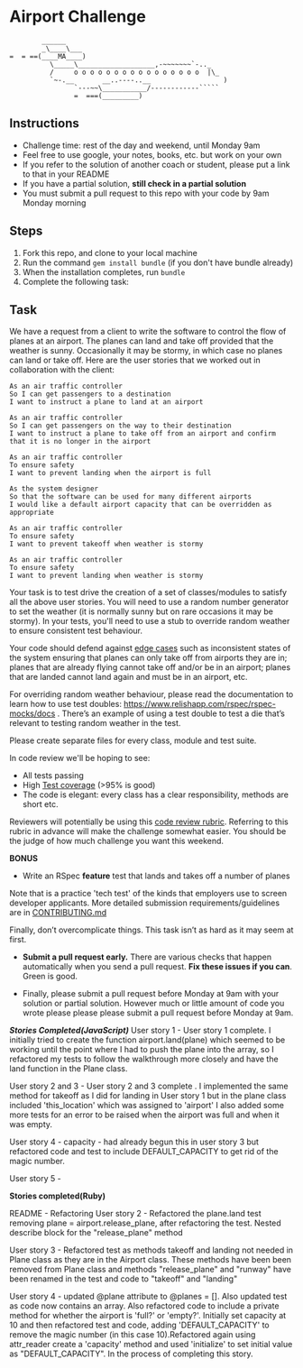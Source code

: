 Airport Challenge
=================

```
        ______
        _\____\___
=  = ==(____MA____)
          \_____\___________________,-~~~~~~~`-.._
          /     o o o o o o o o o o o o o o o o  |\_
          `~-.__       __..----..__                  )
                `---~~\___________/------------`````
                =  ===(_________)

```

Instructions
---------

* Challenge time: rest of the day and weekend, until Monday 9am
* Feel free to use google, your notes, books, etc. but work on your own
* If you refer to the solution of another coach or student, please put a link to that in your README
* If you have a partial solution, **still check in a partial solution**
* You must submit a pull request to this repo with your code by 9am Monday morning

Steps
-------

1. Fork this repo, and clone to your local machine
2. Run the command `gem install bundle` (if you don't have bundle already)
3. When the installation completes, run `bundle`
4. Complete the following task:

Task
-----

We have a request from a client to write the software to control the flow of planes at an airport. The planes can land and take off provided that the weather is sunny. Occasionally it may be stormy, in which case no planes can land or take off.  Here are the user stories that we worked out in collaboration with the client:

```
As an air traffic controller
So I can get passengers to a destination
I want to instruct a plane to land at an airport

As an air traffic controller
So I can get passengers on the way to their destination
I want to instruct a plane to take off from an airport and confirm that it is no longer in the airport

As an air traffic controller
To ensure safety
I want to prevent landing when the airport is full

As the system designer
So that the software can be used for many different airports
I would like a default airport capacity that can be overridden as appropriate

As an air traffic controller
To ensure safety
I want to prevent takeoff when weather is stormy

As an air traffic controller
To ensure safety
I want to prevent landing when weather is stormy
```

Your task is to test drive the creation of a set of classes/modules to satisfy all the above user stories. You will need to use a random number generator to set the weather (it is normally sunny but on rare occasions it may be stormy). In your tests, you'll need to use a stub to override random weather to ensure consistent test behaviour.

Your code should defend against [edge cases](http://programmers.stackexchange.com/questions/125587/what-are-the-difference-between-an-edge-case-a-corner-case-a-base-case-and-a-b) such as inconsistent states of the system ensuring that planes can only take off from airports they are in; planes that are already flying cannot take off and/or be in an airport; planes that are landed cannot land again and must be in an airport, etc.

For overriding random weather behaviour, please read the documentation to learn how to use test doubles: https://www.relishapp.com/rspec/rspec-mocks/docs . There’s an example of using a test double to test a die that’s relevant to testing random weather in the test.

Please create separate files for every class, module and test suite.

In code review we'll be hoping to see:

* All tests passing
* High [Test coverage](https://github.com/makersacademy/course/blob/master/pills/test_coverage.md) (>95% is good)
* The code is elegant: every class has a clear responsibility, methods are short etc.

Reviewers will potentially be using this [code review rubric](docs/review.md).  Referring to this rubric in advance will make the challenge somewhat easier.  You should be the judge of how much challenge you want this weekend.

**BONUS**

* Write an RSpec **feature** test that lands and takes off a number of planes

Note that is a practice 'tech test' of the kinds that employers use to screen developer applicants.  More detailed submission requirements/guidelines are in [CONTRIBUTING.md](CONTRIBUTING.md)

Finally, don’t overcomplicate things. This task isn’t as hard as it may seem at first.

* **Submit a pull request early.**  There are various checks that happen automatically when you send a pull request.  **Fix these issues if you can**.  Green is good.

* Finally, please submit a pull request before Monday at 9am with your solution or partial solution.  However much or little amount of code you wrote please please please submit a pull request before Monday at 9am.

***Stories Completed(JavaScript)***
User story 1 - User story 1 complete. I initially tried to create the function airport.land(plane) which seemed to be working until the point where I had to push the plane into the array, so I refactored my tests to follow the walkthrough more closely and have the land function in the Plane class.

User story 2 and 3 - User story 2 and 3 complete . I implemented the same method for takeoff as I did for landing in User story 1 but in the plane class included 'this_location' which was assigned to 'airport' I also added some more tests for an error to be raised when the airport was full and when it was empty.

User story 4 - capacity - had already begun this in user story 3  but refactored code and test to include DEFAULT_CAPACITY to get rid of the magic number.

User story 5 -




**Stories completed(Ruby)**

README - Refactoring
User story 2 - Refactored the plane.land test removing plane = airport.release_plane, after refactoring the test. Nested describe block for the "release_plane" method

User story 3 - Refactored test as methods takeoff and landing not needed in Plane class as they are in the Airport class. These methods have been been removed from Plane class and methods "release_plane" and "runway" have been renamed in the test and code to "takeoff" and "landing"

User story 4 - updated @plane attribute to @planes = []. Also updated test as code now contains an array. Also refactored code to include a private method for whether the airport is 'full?' or 'empty?'. Initially set capacity at 10 and then refactored test and code, adding 'DEFAULT_CAPACITY' to remove the magic number (in this case 10).Refactored again using attr_reader create a 'capacity' method and used 'initialize' to set initial value as "DEFAULT_CAPACITY". In the process of completing this story.
